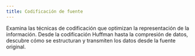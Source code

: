 ```yaml
---
title: Codificación de fuente
---
```


Examina las técnicas de codificación que optimizan la representación de la información. Desde la codificación Huffman hasta la compresión de datos, descubre cómo se estructuran y transmiten los datos desde la fuente original.